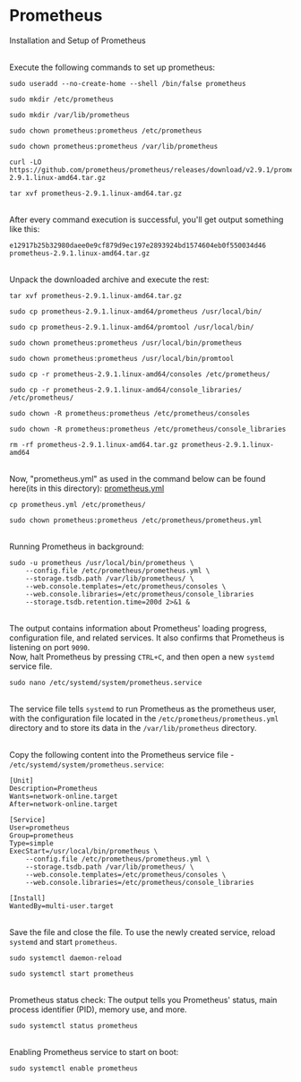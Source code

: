 # Prometheus

Installation and Setup of Prometheus

<br />Execute the following commands to set up prometheus:

    sudo useradd --no-create-home --shell /bin/false prometheus
    
    sudo mkdir /etc/prometheus
    
    sudo mkdir /var/lib/prometheus
    
    sudo chown prometheus:prometheus /etc/prometheus
    
    sudo chown prometheus:prometheus /var/lib/prometheus
    
    curl -LO https://github.com/prometheus/prometheus/releases/download/v2.9.1/prometheus-2.9.1.linux-amd64.tar.gz
    
    tar xvf prometheus-2.9.1.linux-amd64.tar.gz
    
<br />After every command execution is successful, you'll get output something like this:
    
    e12917b25b32980daee0e9cf879d9ec197e2893924bd1574604eb0f550034d46  prometheus-2.9.1.linux-amd64.tar.gz

<br />Unpack the downloaded archive and execute the rest:

    tar xvf prometheus-2.9.1.linux-amd64.tar.gz
    
    sudo cp prometheus-2.9.1.linux-amd64/prometheus /usr/local/bin/
    
    sudo cp prometheus-2.9.1.linux-amd64/promtool /usr/local/bin/
    
    sudo chown prometheus:prometheus /usr/local/bin/prometheus
    
    sudo chown prometheus:prometheus /usr/local/bin/promtool
    
    sudo cp -r prometheus-2.9.1.linux-amd64/consoles /etc/prometheus/
    
    sudo cp -r prometheus-2.9.1.linux-amd64/console_libraries/ /etc/prometheus/
    
    sudo chown -R prometheus:prometheus /etc/prometheus/consoles
    
    sudo chown -R prometheus:prometheus /etc/prometheus/console_libraries
    
    rm -rf prometheus-2.9.1.linux-amd64.tar.gz prometheus-2.9.1.linux-amd64
    
<br /> Now, "prometheus.yml" as used in the command below can be found here(its in this directory): [prometheus.yml](https://github.ncsu.edu/pmallya/Anomaly-Prediction-in-Large-Scale-Distributed-Systems/blob/master/Prometheus/prometheus.yml)

    cp prometheus.yml /etc/prometheus/
    
    sudo chown prometheus:prometheus /etc/prometheus/prometheus.yml
    
    
    
<br />Running Prometheus in background:

    sudo -u prometheus /usr/local/bin/prometheus \
        --config.file /etc/prometheus/prometheus.yml \
        --storage.tsdb.path /var/lib/prometheus/ \
        --web.console.templates=/etc/prometheus/consoles \
        --web.console.libraries=/etc/prometheus/console_libraries
        --storage.tsdb.retention.time=200d 2>&1 &
        
<br /> The output contains information about Prometheus' loading progress, configuration file, and related services. It also confirms that Prometheus is listening on port `9090`.
<br />Now, halt Prometheus by pressing `CTRL+C`, and then open a new `systemd` service file.

    sudo nano /etc/systemd/system/prometheus.service
    
<br />The service file tells `systemd` to run Prometheus as the prometheus user, with the configuration file located in the `/etc/prometheus/prometheus.yml` directory and to store its data in the `/var/lib/prometheus` directory.

<br />Copy the following content into the Prometheus service file - `/etc/systemd/system/prometheus.service`:
    
    [Unit]
    Description=Prometheus
    Wants=network-online.target
    After=network-online.target

    [Service]
    User=prometheus
    Group=prometheus
    Type=simple
    ExecStart=/usr/local/bin/prometheus \
        --config.file /etc/prometheus/prometheus.yml \
        --storage.tsdb.path /var/lib/prometheus/ \
        --web.console.templates=/etc/prometheus/consoles \
        --web.console.libraries=/etc/prometheus/console_libraries

    [Install]
    WantedBy=multi-user.target
    
<br />Save the file and close the file. To use the newly created service, reload `systemd` and start `prometheus`.

    sudo systemctl daemon-reload
    
    sudo systemctl start prometheus
    
<br />Prometheus status check: The output tells you Prometheus' status, main process identifier (PID), memory use, and more.
    
    sudo systemctl status prometheus


<br />Enabling Prometheus service to start on boot:

    sudo systemctl enable prometheus

